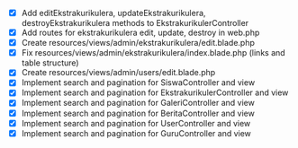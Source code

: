 
- [x] Add editEkstrakurikulera, updateEkstrakurikulera, destroyEkstrakurikulera methods to EkstrakurikulerController
- [x] Add routes for ekstrakurikulera edit, update, destroy in web.php
- [x] Create resources/views/admin/ekstrakurikulera/edit.blade.php
- [x] Fix resources/views/admin/ekstrakurikulera/index.blade.php (links and table structure)
- [x] Create resources/views/admin/users/edit.blade.php
- [x] Implement search and pagination for SiswaController and view
- [x] Implement search and pagination for EkstrakurikulerController and view
- [x] Implement search and pagination for GaleriController and view
- [x] Implement search and pagination for BeritaController and view
- [x] Implement search and pagination for UserController and view
- [x] Implement search and pagination for GuruController and view
